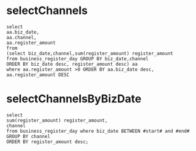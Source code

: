 selectChannels
===
    select 
    aa.biz_date,
    aa.channel,
    aa.register_amount
    from
    (select biz_date,channel,sum(register_amount) register_amount  
    from business_register_day GROUP BY biz_date,channel 
    ORDER BY biz_date desc, register_amount desc) aa
    where aa.register_amount >0 ORDER BY aa.biz_date desc, aa.register_amount DESC
    	
    	
    	
selectChannelsByBizDate
===
    select 
    sum(register_amount) register_amount,
    channel
    from business_register_day where biz_date BETWEEN #start# and #end# 
    GROUP BY channel 
    ORDER BY register_amount desc; 
	
	
